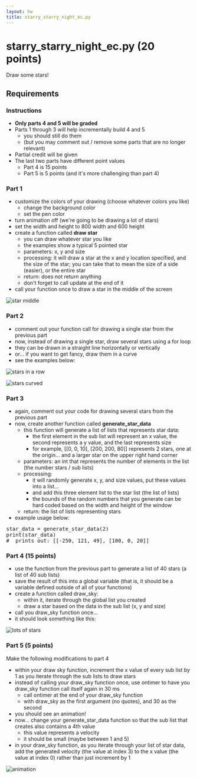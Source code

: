 ```yaml
---
layout: hw
title: starry_starry_night_ec.py
---
```


starry_starry_night_ec.py (20 points)
=====
Draw some stars! 

Requirements
-----

###  Instructions

* __Only parts 4 and 5 will be graded__
* Parts 1 through 3 will help incrementally build 4 and 5 
    * you should still do them
    * (but you may comment out / remove some parts that are no longer relevant)
* Partial credit will be given
* The last two parts have different point values
    * Part 4 is 15 points
    * Part 5 is 5 points (and it's more challenging than part 4)


###  Part 1

* customize the colors of your drawing (choose whatever colors you like)
    * change the background color
    * set the pen color
* turn animation off (we're going to be drawing a lot of stars)
* set the width and height to 800 width and 600 height
* create a function called __draw star__
    * you can draw whatever star you like
    * the examples show a typical 5 pointed star
    * parameters: x, y and size
    * processing: it will draw a star at the x and y location specified, and the size of the star; you can take that to mean the size of a side (easier), or the entire star 
    * return: does not return anything
    * don't forget to call update at the end of it
* call your function once to draw a star in the middle of the screen

![star middle](http://foureyes.github.io/csci-ua.0002-summer2017-001/resources/img/turtle/starry_1.png)

###  Part 2

* comment out your function call for drawing a single star from the previous part
* now, instead of drawing a single star, draw several stars using a for loop
* they can be drawn in a straight line horizontally or vertically
* or... if you want to get fancy, draw them in a curve
* see the examples below:

![stars in a row](http://foureyes.github.io/csci-ua.0002-summer2017-001/resources/img/turtle/starry_2.png)

![stars curved](http://foureyes.github.io/csci-ua.0002-summer2017-001/resources/img/turtle/starry_3.png)

###  Part 3

* again, comment out your code for drawing several stars from the previous part
* now, create another function called __generate_star_data__
    * this function will generate a list of lists that represents star data:
        * the first element in the sub list will represent an x value, the second represents a y value, and the last represents size
        * for example, [[0, 0, 10], [200, 200, 80]] represents 2 stars, one at the origin... and a larger star on the upper right hand corner
    * parameters: an int that represents the number of elements in the list (the number stars / sub lists)
    * processing: 
        * it will randomly generate x, y, and size values, put these values into a list... 
        * and add this three element list to the star list (the list of lists)
        * the bounds of the random numbers that you generate can be hard coded based on the width and height of the window
    * return: the list of lists representing stars
* example usage below:

<pre>
star_data = generate_star_data(2)
print(star_data)
#  prints out: [[-250, 121, 49], [100, 0, 20]] 
</pre>

###  Part 4 (15 points)

* use the function from the previous part to generate a list of 40 stars (a list of 40 sub lists)
* save the result of this into a global variable (that is, it should be a variable defined outside of all of your functions)
* create a function called draw_sky:
    * within it, iterate through the global list you created 
    * draw a star based on the data in the sub list (x, y and size)
* call you draw_sky function once...
* it should look something like this:

![lots of stars](http://foureyes.github.io/csci-ua.0002-summer2017-001/resources/img/turtle/starry_4.png)

###  Part 5 (5 points)

Make the following modifications to part 4

* within your draw sky function, increment the x value of every sub list by 1 as you iterate through the sub lists to draw stars
* instead of calling your draw_sky function once, use ontimer to have you draw_sky function call itself again in 30 ms
    * call ontimer at the end of your draw_sky function
    * with draw_sky as the first argument (no quotes), and 30 as the second
* you should see an animation!
* now... change your generate_star_data function so that the sub list that creates also contains a 4th value
    * this value represents a velocity
    * it should be small (maybe between 1 and 5)
* in your draw_sky function, as you iterate through your list of star data, add the generated velocity (the value at index 3) to the x value (the value at index 0) rather than just increment by 1

![animation](http://foureyes.github.io/csci-ua.0002-summer2017-001/resources/img/turtle/starry_ec.gif)


